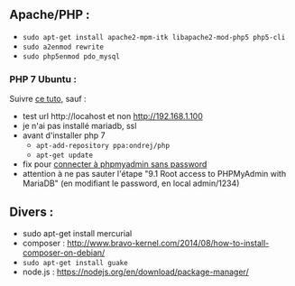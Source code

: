 Apache/PHP :
------------

* `sudo apt-get install apache2-mpm-itk libapache2-mod-php5 php5-cli`
* `sudo a2enmod rewrite`
* `sudo php5enmod pdo_mysql`

### PHP 7 Ubuntu :

Suivre [ce tuto](https://www.howtoforge.com/tutorial/install-apache-with-php-and-mysql-on-ubuntu-16-04-lamp/), sauf :

* test url http://locahost et non http://192.168.1.100
* je n'ai pas installé mariadb, ssl
* avant d'installer php 7
  * `apt-add-repository ppa:ondrej/php`
  * `apt-get update`
* fix pour [connecter à phpmyadmin sans password](https://www.liquidweb.com/kb/error-login-without-a-password-is-forbidden-by-configuration-see-allownopassword-solved/)  
* attention à ne pas sauter l'étape "9.1 Root access to PHPMyAdmin with MariaDB" (en modifiant le password, en local admin/1234)

  


Divers :
--------

* sudo apt-get install mercurial
* composer : http://www.bravo-kernel.com/2014/08/how-to-install-composer-on-debian/
* `sudo apt-get install guake`
* node.js : https://nodejs.org/en/download/package-manager/ 

